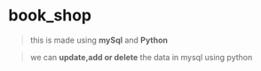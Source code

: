 # book_shop

> this is made using **mySql** and **Python**

>we can **update,add or delete** the data in mysql using python 
